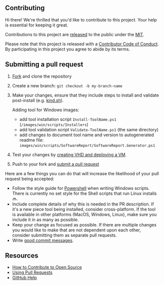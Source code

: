 ## Contributing

[fork]: https://github.com/actions/virtual-environments/fork
[pr]: https://github.com//actions/virtual-environments/compare
[code-of-conduct]: CODE_OF_CONDUCT.md

Hi there! We're thrilled that you'd like to contribute to this project. Your help is essential for keeping it great.

Contributions to this project are [released](https://help.github.com/articles/github-terms-of-service/#6-contributions-under-repository-license) to the public under the [MIT](LICENSE.md).

Please note that this project is released with a [Contributor Code of Conduct][code-of-conduct]. By participating in this project you agree to abide by its terms.

## Submitting a pull request

1. [Fork][fork] and clone the repository
1. Create a new branch: `git checkout -b my-branch-name`
1. Make your changes, ensure that they include steps to install and validate post-install (e.g. [kind.sh](images/linux/scripts/installers/kind.sh)).

      Adding tool for Windows images:
    - add tool installation script `Install-ToolName.ps1` (`/images/win/scripts/Installers`)
    - add tool validation script `Validate-ToolName.ps1` (the same directory)
    - add changes to document tool name and version to autogenerated readme file: `images/win/scripts/SoftwareReport/SoftwareReport.Generator.ps1`

1. Test your changes by [creating VHD and deploying a VM](help/CreateImageAndAzureResources.md).
1. Push to your fork and [submit a pull request][pr]

Here are a few things you can do that will increase the likelihood of your pull request being accepted:

- Follow the style guide for [Powershell](https://github.com/PoshCode/PowerShellPracticeAndStyle) when writing Windows scripts. There is currently no set style for the Shell scripts that run Linux installs :soon:.
- Include complete details of why this is needed in the PR description. If it's a new piece tool being installed, consider cross-platform. If the tool is available in other platforms (MacOS, Windows, Linux), make sure you include it in as many as possible.
- Keep your change as focused as possible. If there are multiple changes you would like to make that are not dependent upon each other, consider submitting them as separate pull requests.
- Write [good commit messages](http://tbaggery.com/2008/04/19/a-note-about-git-commit-messages.html).

## Resources

- [How to Contribute to Open Source](https://opensource.guide/how-to-contribute/)
- [Using Pull Requests](https://help.github.com/articles/about-pull-requests/)
- [GitHub Help](https://help.github.com)

